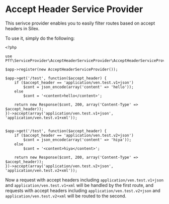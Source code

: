 # Accept Header Service Provider

This serivce provider enables you to easily filter routes based on accept headers in Silex.

To use it, simply do the following:

    <?php

    use Pff\ServiceProvider\AcceptHeaderServiceProvider\AcceptHeaderServiceProvider;
    
    $app->register(new AcceptHeaderServiceProvider());

    $app->get('/test', function($accept_header) {
        if ($accept_header == 'application/ven.test.v1+json')
            $cont = json_encode(array('content' => 'hello'));
        else
            $cont = '<content>hello</content>';

        return new Response($cont, 200, array('Content-Type' => $accept_header));
    })->accept(array('application/ven.test.v1+json', 'application/ven.test.v1+xml'));
  

    $app->get('/test', function($accept_header) {
        if ($accept_header == 'application/ven.test.v2+json')
            $cont = json_encode(array('content' => 'hiya'));
        else
            $cont = '<content>hiya</content>';

        return new Response($cont, 200, array('Content-Type' => $accept_header));
    })->accept(array('application/ven.test.v2+json', 'application/ven.test.v2+xml'));


Now a request with accept headers including `application/ven.test.v1+json` and `application/ven.test.v1+xml`
will be handled by the first route, and requests with accept headers including `application/ven.test.v2+json` and
`application/ven.test.v2+xml` will be routed to the second.

